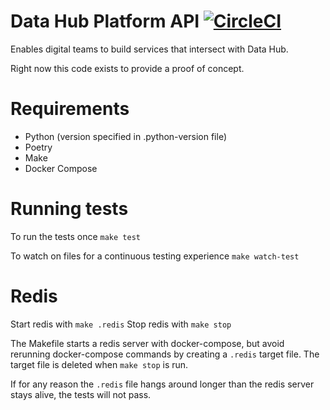 # Data Hub Platform API [![CircleCI](https://circleci.com/gh/uktrade/data-hub-platform-api/tree/main.svg?style=shield)](https://circleci.com/gh/uktrade/data-hub-platform-api/tree/main)

Enables digital teams to build services that intersect with Data Hub.

Right now this code exists to provide a proof of concept.

# Requirements

- Python (version specified in .python-version file)
- Poetry
- Make
- Docker Compose

# Running tests

To run the tests once `make test`

To watch on files for a continuous testing experience `make watch-test`

# Redis

Start redis with `make .redis`
Stop redis with `make stop`

The Makefile starts a redis server with docker-compose, but avoid rerunning docker-compose commands by creating
a `.redis` target file. The target file is deleted when `make stop` is run.

If for any reason the `.redis` file hangs around longer than the redis server stays alive, the tests will not pass. 